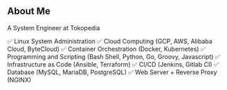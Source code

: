 ## About Me

A System Engineer at Tokopedia

✅ Linux System Administration
✅ Cloud Computing (GCP, AWS, Alibaba Cloud, ByteCloud)
✅ Container Orchestration (Docker, Kubernetes)
✅ Programming and Scripting (Bash Shell, Python, Go, Groovy, Javascript)
✅ Infrastructure as Code (Ansible, Terraform)
✅ CI/CD (Jenkins, Gitlab CI)
✅ Database (MySQL, MariaDB, PostgreSQL)
✅ Web Server + Reverse Proxy (NGINX)

<!--
**fakhriperdana/fakhriperdana** is a ✨ _special_ ✨ repository because its `README.md` (this file) appears on your GitHub profile.

Here are some ideas to get you started:

- 🔭 I’m currently working on ...
- 🌱 I’m currently learning ...
- 👯 I’m looking to collaborate on ...
- 🤔 I’m looking for help with ...
- 💬 Ask me about ...
- 📫 How to reach me: ...
- 😄 Pronouns: ...
- ⚡ Fun fact: ...
-->
